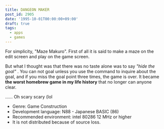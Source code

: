 ```yaml
---
title: DANGEON MAKER
post_id: 2905
date: '1995-10-01T00:00:00+09:00'
draft: true
tags:
  - apps
  - games
---
```


For simplicity, "Maze Makuro". First of all it is said to make a maze on the edit screen and play on the game screen.

But what I thought was that there was no taste alone was to say _"hide the goal"_ . You can not goal unless you use the command to inquire about the goal, and if you miss the goal point three times, the game is over. It became **the worst homebrew game in my life history** that no longer can anyone clear.

...... Oh scary scary (lol

*   Genre: Game Construction
*   Development language: N88 - Japanese BASIC (86)
*   Recommended environment: intel 80286 12 MHz or higher
*   It is not distributed because of source loss.
